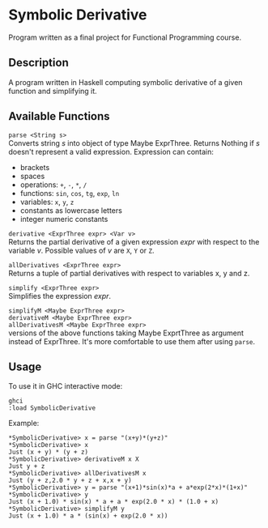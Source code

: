 # **Symbolic Derivative**

Program written as a final project for Functional Programming course.

## Description
A program written in Haskell computing symbolic derivative of a given function and simplifying it. 

## Available Functions

`parse <String s>` <br>
Converts string *s* into object of type Maybe ExprThree. Returns Nothing if *s* doesn't represent a valid expression. Expression can contain:
- brackets
- spaces
- operations: `+`, `-`, `*`, `/`
- functions: `sin`, `cos`, `tg`, `exp`, `ln`
- variables: `x`, `y`, `z`
- constants as lowercase letters
- integer numeric constants

`derivative <ExprThree expr> <Var v>` <br>
Returns the partial derivative of a given expression *expr* with respect to the variable *v*. Possible values of *v* are `X`, `Y` or `Z`.

`allDerivatives <ExprThree expr>` <br>
Returns a tuple of partial derivatives with respect to variables x, y and z.

`simplify <ExprThree expr>` <br>
Simplifies the expression *expr*.

`simplifyM <Maybe ExprThree expr>`<br>
`derivativeM <Maybe ExprThree expr>` <br>
`allDerivativesM <Maybe ExprThree expr>` <br>
versions of the above functions taking Maybe ExprtThree as argument instead of ExprThree. It's more comfortable to use them after using `parse`.

## Usage

To use it in GHC interactive mode:
```
ghci
:load SymbolicDerivative
```
Example:
```
*SymbolicDerivative> x = parse "(x+y)*(y+z)"
*SymbolicDerivative> x
Just (x + y) * (y + z)
*SymbolicDerivative> derivativeM x X
Just y + z
*SymbolicDerivative> allDerivativesM x
Just (y + z,2.0 * y + z + x,x + y)
*SymbolicDerivative> y = parse "(x+1)*sin(x)*a + a*exp(2*x)*(1+x)"
*SymbolicDerivative> y
Just (x + 1.0) * sin(x) * a + a * exp(2.0 * x) * (1.0 + x)
*SymbolicDerivative> simplifyM y
Just (x + 1.0) * a * (sin(x) + exp(2.0 * x))

```